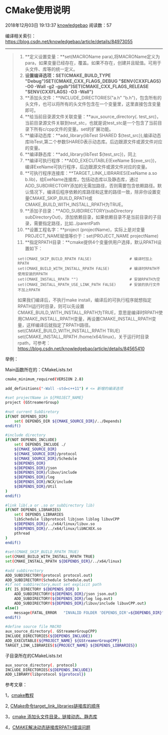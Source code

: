 # CMake使用说明

2018年12月03日 19:13:37 [knowledgebao](https://me.csdn.net/knowledgebao) 阅读数：57



编译相关索引：<https://blog.csdn.net/knowledgebao/article/details/84973055>

------

> 1. **定义设置变量：**set(MACROName para),将MACROName定义为para，如果变量已经存在，覆盖。如果不存在，创建并且赋值。可用于头文件、库等的统一定义。
> 2. **设置编译选项：SET(CMAKE_BUILD_TYPE "Debug")SET(CMAKE_CXX_FLAGS_DEBUG "$ENV{CXXFLAGS} -O0 -Wall -g2 -ggdb")SET(CMAKE_CXX_FLAGS_RELEASE "$ENV{CXXFLAGS} -O3 -Wall")**
> 3. **添加头文件：**INCLUDE_DIRECTORIES("a.h" "b.h")，包含所有的头文件，也可以将所有的头文件包含在一个变量里，这里直接包含变量即可。
> 4. **给当前目录源文件关联变量：**aux_source_directory(. test_src)，当前目录源文件关联到test_stc，也就是说test_stc是一个包含了当前目录下所有c/cpp文件的变量。set的扩展功能。
> 5. **编译动态库：**add_library(libTest SHARED ${test_src}),编译动态库libTest,第二个参数SHARED表示动态库。后边跟源文件或源文件对应的变量。
> 6. **编译静态库：**add_library(libTest ${test_src})，同上
> 7. **编译可执行程序：**ADD_EXECUTABLE(ExeName ${exe_src})，编译ExeName可执行程序，后边跟源文件或源文件对应的变量。
> 8. **可执行程序连接库：**TARGET_LINK_LIBRARIES(ExeName a.so b.lib)，给ExeName连接库，包括动态库以及静态库，通过ADD_SUBDIRECTORY添加的无需加路径，否则需要包含依赖路径。默认情况下，编译后程序依赖的库路径和这里的路径一致，除非你设置变量CMAKE_SKIP_BUILD_RPATH或CMAKE_BUILD_WITH_INSTALL_RPATH为TRUE。
> 9. **添加子目录：**ADD_SUBDIRECTORY(subDirectory subDirectoryOut)，添加依赖目录，如果依赖目录不是当前目录的子目录，需要指定路径，比如../parentPath
> 10. **设置工程名字：**project (projectName)，实际上是对变量PROJECT_NAME赋值等价于：set(PROJECT_NAME projectName)
> 11. **指定RPATH目录：**cmake提供4个变量供用户选择，默认RPATH设置如下：
>
> ```
> set(CMAKE_SKIP_BUILD_RPATH FALSE)                 # 编译时加上RPATH
> set(CMAKE_BUILD_WITH_INSTALL_RPATH FALSE)         # 编译时RPATH不使用安装的RPATH
> set(CMAKE_INSTALL_RPATH "")                       # 安装RPATH为空
> set(CMAKE_INSTALL_RPATH_USE_LINK_PATH FALSE)      # 安装的执行文件不加上RPATH
> ```
>
> 如果我们编译后，不执行make install，编译后的可执行程序就想指定RPATH运行时目录，则可以先设置CMAKE_BUILD_WITH_INSTALL_RPATH为TRUE，意思是编译时RPATH使用CMAKE_INSTALL_RPATH变量，再设置CMAKE_INSTALL_RPATH变量，这样编译后就指定了RPATH路径。set(CMAKE_BUILD_WITH_INSTALL_RPATH TRUE) set(CMAKE_INSTALL_RPATH /home/x64/linux)，关于运行时目录rpath，可参考：<https://blog.csdn.net/knowledgebao/article/details/84565410>

举例：

Main函数所在的：CMakeLists.txt

```bash
cmake_minimum_required(VERSION 2.8)
 
add_definitions("-Wall -std=c++11") # <= 新增的编译选项
 
#set projectName in ${PROJECT_NAME}
project (GStreamerGroup)
 
#not current SubDiretory
if(NOT DEPENDS_DIR)
    set( DEPENDS_DIR ${CMAKE_SOURCE_DIR}/../Depends)
endif()
 
#include directory
if(NOT DEPENDS_INCLUDE)
    set( DEPENDS_INCLUDE ./
	${CMAKE_SOURCE_DIR}
	${CMAKE_SOURCE_DIR}/protocol
	${CMAKE_SOURCE_DIR}/Schedule
	${DEPENDS_DIR}
	${DEPENDS_DIR}/json
	${DEPENDS_DIR}/libuv/include
	${DEPENDS_DIR}/log
	${DEPENDS_DIR}/NCX/include
	${DEPENDS_DIR}/Util
)
endif()
 
#link lib(.a or .so or subDirectory lib)
if(NOT DEPENDS_LIBRARIES)
    set( DEPENDS_LIBRARIES
	libSchedule libprotocol libjson liblog libuvCPP 
	${DEPENDS_DIR}/../x64/linux/libuv.so
	${DEPENDS_DIR}/../x64/linux/libNCXEX.so
	pthread
)
endif()
 
#set(CMAKE_SKIP_BUILD_RPATH TRUE)  
set(CMAKE_BUILD_WITH_INSTALL_RPATH TRUE)
set(CMAKE_INSTALL_RPATH ${DEPENDS_DIR}/../x64/linux)
 
#add subDirectory
ADD_SUBDIRECTORY(protocol protocol.out)
ADD_SUBDIRECTORY(Schedule Schedule.out)
#if not subDirectory,must set explicit path
if( IS_DIRECTORY ${DEPENDS_DIR} )
    ADD_SUBDIRECTORY(${DEPENDS_DIR}/json json.out)
	ADD_SUBDIRECTORY(${DEPENDS_DIR}/log log.out)
	ADD_SUBDIRECTORY(${DEPENDS_DIR}/libuv/include libuvCPP.out)
else()
    message(FATAL_ERROR   "INVALID FOLDER 'DEPENDS_DIR'=${DEPENDS_DIR}" )
endif()
 
#define source file MACRO
aux_source_directory(. GStreamerGroupCPP)
INCLUDE_DIRECTORIES(${DEPENDS_INCLUDE})
ADD_EXECUTABLE(${PROJECT_NAME} ${GStreamerGroupCPP})
TARGET_LINK_LIBRARIES(${PROJECT_NAME} ${DEPENDS_LIBRARIES})
```

子目录所在的CMakeLists.txt

```bash
aux_source_directory(. protocol)
INCLUDE_DIRECTORIES(${DEPENDS_INCLUDE})
ADD_LIBRARY(libprotocol ${protocol})
```

 

参考文章：

1，[cmake教程](https://www.jianshu.com/p/bf1d235ed07a)

2,  [CMake命令target_link_libraries链接库的顺序](https://blog.csdn.net/zhujianwei31415/article/details/50727952)

3，[cmake 添加头文件目录，链接动态、静态库](https://www.cnblogs.com/binbinjx/p/5626916.html)

4，[CMAKE解决动态链接库RPATH错误问题](http://kescoode.com/cmake-rpath-problem/)

 
